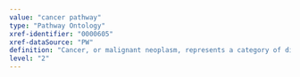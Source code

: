 ```yaml
---
value: "cancer pathway"
type: "Pathway Ontology"
xref-identifier: "0000605"
xref-dataSource: "PW"
definition: "Cancer, or malignant neoplasm, represents a category of diseases characterized by uncontrolled cell growth and avoidance of apoptosis, invasion and metastasis.  Deregulation of many pathways - signaling, regulatory, metabolic and combination of them, have been implicated in susceptibility to or development of these conditions. Generally, cancer is classified according to the tissue or organ affected."
level: "2"
---
```

